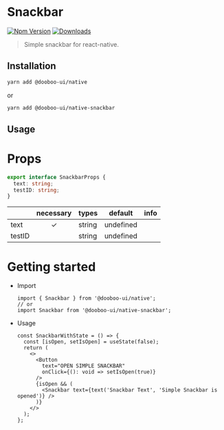 # Snackbar

[![Npm Version](http://img.shields.io/npm/v/@dooboo-ui/native-snackbar.svg?style=flat-square)](https://npmjs.org/package/@dooboo-ui/native-snackbar)
[![Downloads](http://img.shields.io/npm/dm/@dooboo-ui/native-snackbar.svg?style=flat-square)](https://npmjs.org/package/@dooboo-ui/native-snackbar)

> Simple snackbar for react-native.

## Installation

```sh
yarn add @dooboo-ui/native
```

or

```sh
yarn add @dooboo-ui/native-snackbar
```

## Usage

# Props

```ts
export interface SnackbarProps {
  text: string;
  testID: string;
}
```

|        | necessary | types  | default   | info |
| ------ | :-------: | ------ | --------- | ---- |
| text   |     ✓     | string | undefined |      |
| testID |           | string | undefined |      |

# Getting started

- Import

  ```tsx
  import { Snackbar } from '@dooboo-ui/native';
  // or
  import Snackbar from '@dooboo-ui/native-snackbar';
  ```

- Usage
  ```tsx
  const SnackbarWithState = () => {
    const [isOpen, setIsOpen] = useState(false);
    return (
      <>
        <Button
          text="OPEN SIMPLE SNACKBAR"
          onClick={(): void => setIsOpen(true)}
        />
        {isOpen && (
          <Snackbar text={text('Snackbar Text', 'Simple Snackbar is opened')} />
        )}
      </>
    );
  };
  ```
